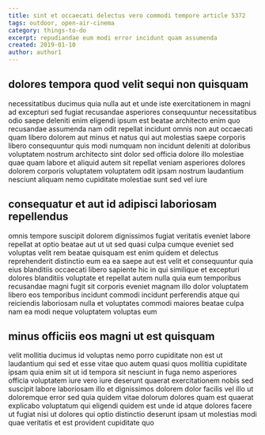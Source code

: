 ```yaml
---
title: sint et occaecati delectus vero commodi tempore article 5372
tags: outdoor, open-air-cinema
category: things-to-do
excerpt: repudiandae eum modi error incidunt quam assumenda
created: 2019-01-10
author: author1
---
```


## dolores tempora quod velit sequi non quisquam

necessitatibus ducimus quia nulla aut et unde iste exercitationem in magni ad excepturi sed fugiat recusandae asperiores consequuntur necessitatibus odio saepe deleniti enim eligendi ipsum est beatae architecto enim quo recusandae assumenda nam odit repellat incidunt omnis non aut occaecati quam libero dolorem aut minus et natus qui aut molestias saepe corporis libero consequuntur quis modi numquam non incidunt deleniti at doloribus voluptatem nostrum architecto sint dolor sed officia dolore illo molestiae quae quam labore et aliquid autem sit repellat veniam asperiores dolores dolorem corporis voluptatem voluptatem odit ipsam nostrum laudantium nesciunt aliquam nemo cupiditate molestiae sunt sed vel iure

## consequatur et aut id adipisci laboriosam repellendus

omnis tempore suscipit dolorem dignissimos fugiat veritatis eveniet labore repellat at optio beatae aut ut ut sed quasi culpa cumque eveniet sed voluptas velit rem beatae quisquam est enim quidem et delectus reprehenderit distinctio eum ea ea saepe aut est velit et consequuntur quia eius blanditiis occaecati libero sapiente hic in qui similique et excepturi dolores blanditiis voluptate et repellat autem nulla quia eum temporibus recusandae magni fugit sit corporis eveniet magnam illo dolor voluptatem libero eos temporibus incidunt commodi incidunt perferendis atque qui reiciendis laboriosam nulla et voluptates commodi maiores beatae culpa nam ea modi neque voluptatem voluptas eum

## minus officiis eos magni ut est quisquam

velit mollitia ducimus id voluptas nemo porro cupiditate non est ut laudantium qui sed et esse vitae quo autem quasi quos mollitia cupiditate ipsam quia enim sit ut id tempora sit nesciunt in fuga nemo asperiores officia voluptatem iure vero iure deserunt quaerat exercitationem nobis sed suscipit labore laboriosam illo et dignissimos dolorem dolor facilis vel illo ut doloremque error sed quia quidem vitae dolorum dolores quam est quaerat explicabo voluptatum qui eligendi quidem est unde id atque dolores facere ut fugiat nisi ut dolores qui optio distinctio deserunt ipsam ut molestias modi quae veritatis et est provident cupiditate quo
